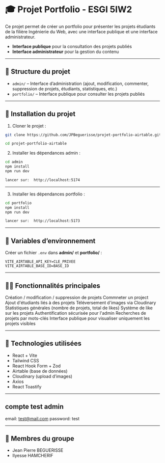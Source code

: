 # 🎓 Projet Portfolio - ESGI 5IW2

Ce projet permet de créer un portfolio pour présenter les projets étudiants de la filière Ingénierie du Web, avec une interface publique et une interface administrateur.

- **Interface publique** pour la consultation des projets publiés
- **Interface administrateur** pour la gestion du contenu

---

## 📁 Structure du projet

- `admin/` – Interface d’administration (ajout, modification, commenter, suppression de projets, étudiants, statistiques, etc.)
- `portfolio/` – Interface publique pour consulter les projets publiés

---

## 🚀 Installation du projet

1. Cloner le projet :

```bash
git clone https://github.com/JPBeguerisse/projet-portfolio-airtable.git

cd projet-portfolio-airtable
```


2. Installer les dépendances admin :

```bash
cd admin
npm install
npm run dev

lancer sur:  http://localhost:5174


```

---

3. Installer les dépendances portfolio :

```bash
cd portfolio
npm install
npm run dev

lancer sur:  http://localhost:5173

```

---

## 🔐 Variables d’environnement

Créer un fichier `.env` dans **admin/** et **portfolio/** :

```env
VITE_AIRTABLE_API_KEY=CLE_PRIVEE
VITE_AIRTABLE_BASE_ID=BASE_ID
```

---

## 👨‍💻 Fonctionnalités principales

Création / modification / suppression de projets
Commneter un project
Ajout d'étudiants liés à des projets
Téléversement d'images via Cloudinary
Statistiques générales (nombre de projets, total de likes)
Système de like sur les projets
Authentification sécurisée pour l'admin
Recherches de projets par mots-clés
Interface publique pour visualiser uniquement les projets visibles

---

## 🧰 Technologies utilisées

- React + Vite
- Tailwind CSS
- React Hook Form + Zod
- Airtable (base de données)
- Cloudinary (upload d’images)
- Axios
- React Toastify

---

## compte test admin

email: test@mail.com 
password: test

---

## 👥 Membres du groupe

- Jean Pierre BEGUERISSE
- Ilyesse HAMCHERIF
```

